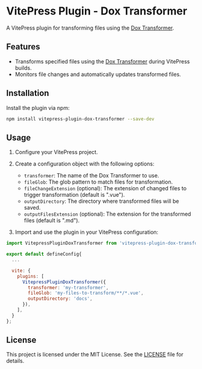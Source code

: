 # VitePress Plugin - Dox Transformer

A VitePress plugin for transforming files using the [Dox Transformer](https://github.com/brandtabbott/dox-transformer).

## Features

- Transforms specified files using the [Dox Transformer](https://github.com/brandtabbott/dox-transformer) during VitePress builds.
- Monitors file changes and automatically updates transformed files.

## Installation

Install the plugin via npm:

```bash
npm install vitepress-plugin-dox-transformer --save-dev
```

## Usage

1. Configure your VitePress project.
2. Create a configuration object with the following options:

   - `transformer`: The name of the Dox Transformer to use.
   - `fileGlob`: The glob pattern to match files for transformation.
   - `fileChangeExtension` (optional): The extension of changed files to trigger transformation (default is ".vue").
   - `outputDirectory`: The directory where transformed files will be saved.
   - `outputFilesExtension` (optional): The extension for the transformed files (default is ".md").

3. Import and use the plugin in your VitePress configuration:

```javascript
import VitepressPluginDoxTransformer from 'vitepress-plugin-dox-transformer';

export default defineConfig{
  ...

  vite: {
    plugins: [
      VitepressPluginDoxTransformer({
        transformer: 'my-transformer',
        fileGlob: 'my-files-to-transform/**/*.vue',
        outputDirectory: 'docs',
      }),
    ],
  }
};
```

## License

This project is licensed under the MIT License. See the [LICENSE](./LICENSE) file for details.